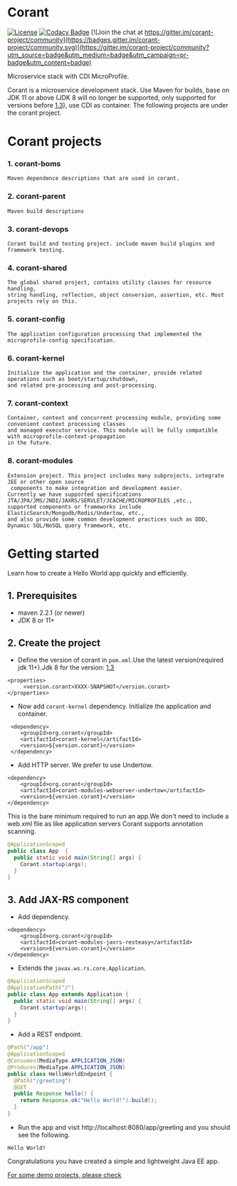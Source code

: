 # Corant

[![License](https://img.shields.io/:license-Apache2-blue.svg)](http://www.apache.org/licenses/LICENSE-2.0)
[![Codacy Badge](https://api.codacy.com/project/badge/Grade/7cfd816c14d94bbd9d34198fa0a306ab)](https://app.codacy.com/manual/finesoft/corant?utm_source=github.com&utm_medium=referral&utm_content=finesoft/corant&utm_campaign=Badge_Grade_Dashboard) [![Join the chat at https://gitter.im/corant-project/community](https://badges.gitter.im/corant-project/community.svg)](https://gitter.im/corant-project/community?utm_source=badge&utm_medium=badge&utm_campaign=pr-badge&utm_content=badge)

Microservice stack with CDI MicroProfile.

Corant is a microservice development stack. Use Maven for builds, base on JDK 11 or above
(JDK 8 will no longer be supported, only supported for versions before [1.3](https://github.com/finesoft/corant/tree/1.3)), use CDI as container.
The following projects are under the corant project.
# Corant projects
### 1. corant-boms
```text
Maven dependence descriptions that are used in corant.
```
### 2. corant-parent
```text
Maven build descriptions
```
### 3. corant-devops
```text
Corant build and testing project. include maven build plugins and framework testing.
``` 
### 4. corant-shared
```text
The global shared project, contains utility classes for resource handling, 
string handling, reflection, object conversion, assertion, etc. Most projects rely on this.    
``` 
### 5. corant-config
```text
The application configuration processing that implemented the microprofile-config specification.
``` 
### 6. corant-kernel
```text
Initialize the application and the container, provide related operations such as boot/startup/shutdown, 
and related pre-processing and post-processing.
``` 
### 7. corant-context 
```text
Container, context and concurrent processing module, providing some convenient context processing classes 
and managed executor service. This module will be fully compatible with microprofile-context-propagation 
in the future.
```
### 8. corant-modules
```text
Extension project. This project includes many subprojects, integrate JEE or other open source
 components to make integration and development easier.
Currently we have supported specifications JTA/JPA/JMS/JNDI/JAXRS/SERVLET/JCACHE/MICROPROFILES ,etc.,
supported components or frameworks include ElasticSearch/Mongodb/Redis/Undertow, etc.,
and also provide some common development practices such as DDD, Dynamic SQL/NoSQL query framework, etc.
``` 


# Getting started
Learn how to create a Hello World app quickly and efficiently.
## 1. Prerequisites
* maven 2.2.1 (or newer)
* JDK 8 or 11+
## 2. Create the project
* Define the version of corant in `pom.xml`.Use the latest version(required jdk 11+).Jdk 8 for the version: [1.3](https://github.com/finesoft/corant/tree/1.3)
```
<properties>
     <version.corant>XXXX-SNAPSHOT</version.corant>
</properties>
```
* Now add `corant-kernel` dependency. Initialize the application and container.
```
 <dependency>
    <groupId>org.corant</groupId>
    <artifactId>corant-kernel</artifactId>
    <version>${version.corant}</version>
 </dependency>
``` 
* Add HTTP server. We prefer to use Undertow.
```
<dependency>
    <groupId>org.corant</groupId>
    <artifactId>corant-modules-webserver-undertow</artifactId>
    <version>${version.corant}</version>
</dependency>
```
This is the bare minimum required to run an app.We don't need to include a web.xml file as like application servers Corant supports annotation scanning.
```java
@ApplicationScoped
public class App  {
  public static void main(String[] args) {
    Corant.startup(args);
  }
}
```
## 3. Add JAX-RS component
* Add dependency.
```
<dependency>
    <groupId>org.corant</groupId>
    <artifactId>corant-modules-jaxrs-resteasy</artifactId>
    <version>${version.corant}</version>
</dependency>
```
* Extends the `javax.ws.rs.core.Application`.
```java
@ApplicationScoped
@ApplicationPath("/")
public class App extends Application {
  public static void main(String[] args) {
    Corant.startup(args);
  }
}
```
* Add a REST endpoint.
```java
@Path("/app")
@ApplicationScoped
@Consumes(MediaType.APPLICATION_JSON)
@Produces(MediaType.APPLICATION_JSON)
public class HelloWorldEndpoint {
  @Path("/greeting")
  @GET
  public Response hello() {
    return Response.ok("Hello World!").build();
  }
}
```
* Run the app and visit http://localhost:8080/app/greeting and you should see the following.
```
Hello World!
```
Congratulations you have created a simple and lightweight Java EE app.

[For some demo projects, please check](https://github.com/sushuaihao/corant-demo)